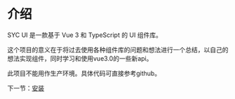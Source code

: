 # 介绍

SYC UI 是一款基于 Vue 3 和 TypeScript 的 UI 组件库。

这个项目的意义在于将过去使用各种组件库的问题和想法进行一个总结，以自己的想法实现组件，同时学习和使用vue3.0的一些新api。

此项目不能用作生产环境。具体代码可直接参考github。

下一节：[安装](#/doc/install)